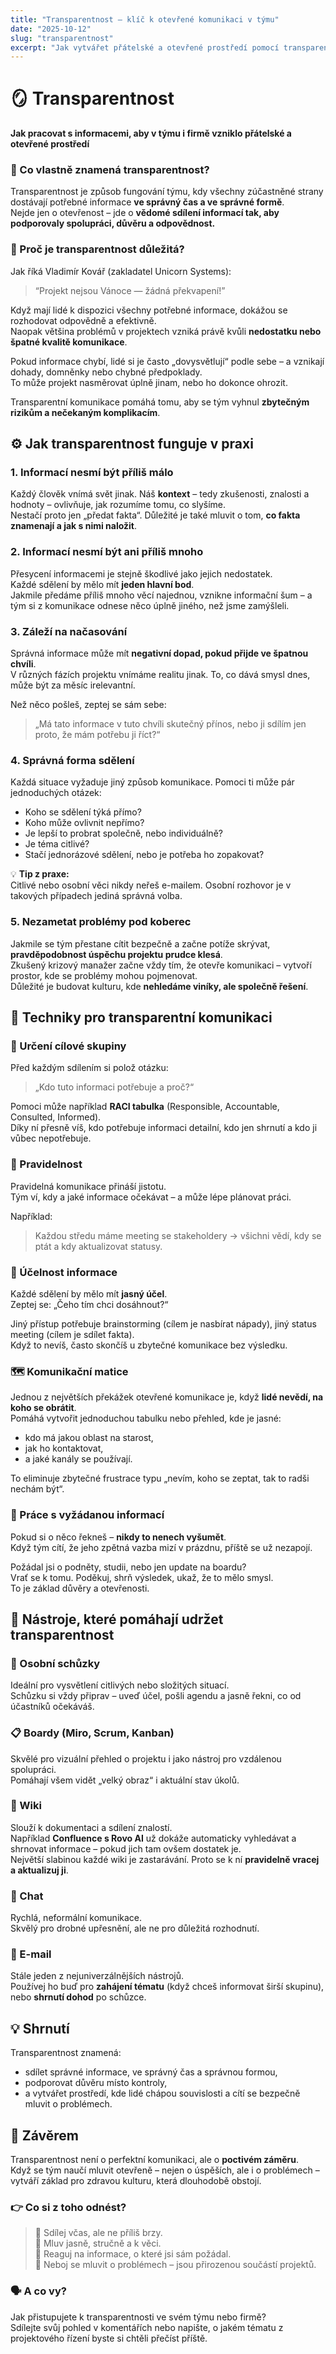 ```yaml
---
title: "Transparentnost – klíč k otevřené komunikaci v týmu"
date: "2025-10-12"
slug: "transparentnost"
excerpt: "Jak vytvářet přátelské a otevřené prostředí pomocí transparentní komunikace v týmu i celé organizaci."
---
```


# 🪞 Transparentnost  
**Jak pracovat s informacemi, aby v týmu i firmě vzniklo přátelské a otevřené prostředí**

### 🧭 Co vlastně znamená transparentnost?

Transparentnost je způsob fungování týmu, kdy všechny zúčastněné strany dostávají potřebné informace **ve správný čas a ve správné formě**.  
Nejde jen o otevřenost – jde o **vědomé sdílení informací tak, aby podporovaly spolupráci, důvěru a odpovědnost.**

### 🎯 Proč je transparentnost důležitá?

Jak říká Vladimír Kovář (zakladatel Unicorn Systems):  
> “Projekt nejsou Vánoce — žádná překvapení!”

Když mají lidé k dispozici všechny potřebné informace, dokážou se rozhodovat odpovědně a efektivně.  
Naopak většina problémů v projektech vzniká právě kvůli **nedostatku nebo špatné kvalitě komunikace**.

Pokud informace chybí, lidé si je často „dovysvětlují“ podle sebe – a vznikají dohady, domněnky nebo chybné předpoklady.  
To může projekt nasměrovat úplně jinam, nebo ho dokonce ohrozit.  

Transparentní komunikace pomáhá tomu, aby se tým vyhnul **zbytečným rizikům a nečekaným komplikacím**.

## ⚙️ Jak transparentnost funguje v praxi

### 1. Informací nesmí být příliš málo

Každý člověk vnímá svět jinak. Náš **kontext** – tedy zkušenosti, znalosti a hodnoty – ovlivňuje, jak rozumíme tomu, co slyšíme.  
Nestačí proto jen „předat fakta“. Důležité je také mluvit o tom, **co fakta znamenají a jak s nimi naložit**.

### 2. Informací nesmí být ani příliš mnoho

Přesycení informacemi je stejně škodlivé jako jejich nedostatek.  
Každé sdělení by mělo mít **jeden hlavní bod**.  
Jakmile předáme příliš mnoho věcí najednou, vznikne informační šum – a tým si z komunikace odnese něco úplně jiného, než jsme zamýšleli.

### 3. Záleží na načasování

Správná informace může mít **negativní dopad, pokud přijde ve špatnou chvíli**.  
V různých fázích projektu vnímáme realitu jinak. To, co dává smysl dnes, může být za měsíc irelevantní.

Než něco pošleš, zeptej se sám sebe:  
> „Má tato informace v tuto chvíli skutečný přínos, nebo ji sdílím jen proto, že mám potřebu ji říct?“

### 4. Správná forma sdělení

Každá situace vyžaduje jiný způsob komunikace. Pomoci ti může pár jednoduchých otázek:

- Koho se sdělení týká přímo?  
- Koho může ovlivnit nepřímo?  
- Je lepší to probrat společně, nebo individuálně?  
- Je téma citlivé?  
- Stačí jednorázové sdělení, nebo je potřeba ho zopakovat?

💡 **Tip z praxe:**  
Citlivé nebo osobní věci nikdy neřeš e-mailem. Osobní rozhovor je v takových případech jediná správná volba.

### 5. Nezametat problémy pod koberec

Jakmile se tým přestane cítit bezpečně a začne potíže skrývat, **pravděpodobnost úspěchu projektu prudce klesá**.  
Zkušený krizový manažer začne vždy tím, že otevře komunikaci – vytvoří prostor, kde se problémy mohou pojmenovat.  
Důležité je budovat kulturu, kde **nehledáme viníky, ale společně řešení**.

## 🧰 Techniky pro transparentní komunikaci

### 🎯 Určení cílové skupiny

Před každým sdílením si polož otázku:  
> „Kdo tuto informaci potřebuje a proč?“

Pomoci může například **RACI tabulka** (Responsible, Accountable, Consulted, Informed).  
Díky ní přesně víš, kdo potřebuje informaci detailní, kdo jen shrnutí a kdo ji vůbec nepotřebuje.

### 🔁 Pravidelnost

Pravidelná komunikace přináší jistotu.  
Tým ví, kdy a jaké informace očekávat – a může lépe plánovat práci.

Například:  
> Každou středu máme meeting se stakeholdery → všichni vědí, kdy se ptát a kdy aktualizovat statusy.

### 🎯 Účelnost informace

Každé sdělení by mělo mít **jasný účel**.  
Zeptej se: „Čeho tím chci dosáhnout?“  

Jiný přístup potřebuje brainstorming (cílem je nasbírat nápady), jiný status meeting (cílem je sdílet fakta).  
Když to nevíš, často skončíš u zbytečné komunikace bez výsledku.

### 🗺️ Komunikační matice

Jednou z největších překážek otevřené komunikace je, když **lidé nevědí, na koho se obrátit**.  
Pomáhá vytvořit jednoduchou tabulku nebo přehled, kde je jasné:  
- kdo má jakou oblast na starost,  
- jak ho kontaktovat,  
- a jaké kanály se používají.

To eliminuje zbytečné frustrace typu „nevím, koho se zeptat, tak to radši nechám být“.

### 💬 Práce s vyžádanou informací

Pokud si o něco řekneš – **nikdy to nenech vyšumět**.  
Když tým cítí, že jeho zpětná vazba mizí v prázdnu, příště se už nezapojí.

Požádal jsi o podněty, studii, nebo jen update na boardu?  
Vrať se k tomu. Poděkuj, shrň výsledek, ukaž, že to mělo smysl.  
To je základ důvěry a otevřenosti.

## 🧠 Nástroje, které pomáhají udržet transparentnost

### 👥 Osobní schůzky  
Ideální pro vysvětlení citlivých nebo složitých situací.  
Schůzku si vždy připrav – uveď účel, pošli agendu a jasně řekni, co od účastníků očekáváš.

### 📋 Boardy (Miro, Scrum, Kanban)  
Skvělé pro vizuální přehled o projektu i jako nástroj pro vzdálenou spolupráci.  
Pomáhají všem vidět „velký obraz“ i aktuální stav úkolů.

### 📘 Wiki  
Slouží k dokumentaci a sdílení znalostí.  
Například **Confluence s Rovo AI** už dokáže automaticky vyhledávat a shrnovat informace – pokud jich tam ovšem dostatek je.  
Největší slabinou každé wiki je zastarávání. Proto se k ní **pravidelně vracej a aktualizuj ji**.

### 💬 Chat  
Rychlá, neformální komunikace.  
Skvělý pro drobné upřesnění, ale ne pro důležitá rozhodnutí.  

### 📧 E-mail  
Stále jeden z nejuniverzálnějších nástrojů.  
Používej ho buď pro **zahájení tématu** (když chceš informovat širší skupinu), nebo **shrnutí dohod** po schůzce.

## 💡 Shrnutí

Transparentnost znamená:
- sdílet správné informace, ve správný čas a správnou formou,  
- podporovat důvěru místo kontroly,  
- a vytvářet prostředí, kde lidé chápou souvislosti a cítí se bezpečně mluvit o problémech.  

## 💬 Závěrem

Transparentnost není o perfektní komunikaci, ale o **poctivém záměru**.  
Když se tým naučí mluvit otevřeně – nejen o úspěších, ale i o problémech – vytváří základ pro zdravou kulturu, která dlouhodobě obstojí.

### 👉 Co si z toho odnést?
> 🔹 Sdílej včas, ale ne příliš brzy.  
> 🔹 Mluv jasně, stručně a k věci.  
> 🔹 Reaguj na informace, o které jsi sám požádal.  
> 🔹 Neboj se mluvit o problémech – jsou přirozenou součástí projektů.

### 🗣️ A co vy?
Jak přistupujete k transparentnosti ve svém týmu nebo firmě?  
Sdílejte svůj pohled v komentářích nebo napište, o jakém tématu z projektového řízení byste si chtěli přečíst příště.
